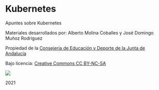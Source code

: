 # Kubernetes

Apuntes sobre Kubernetes

Materiales desarrollados por: Alberto Molina Coballes y José Domingo Muñoz Rodríguez

Propiedad de la [Consejería de Educación y Deporte de la Junta de Andalucía](https://www.juntadeandalucia.es/educacion/portals/web/ced)

Bajo licencia: [Creative Commons CC BY-NC-SA](https://creativecommons.org/licenses/by-nc-sa/4.0/deed.es)

[![](https://educacionadistancia.juntadeandalucia.es/profesorado/pluginfile.php/2171722/mod\_imscp/content/1/Cc-by-nc-sa\_icon.png)](https://creativecommons.org/licenses/by-nc-sa/4.0/deed.es)

2021
